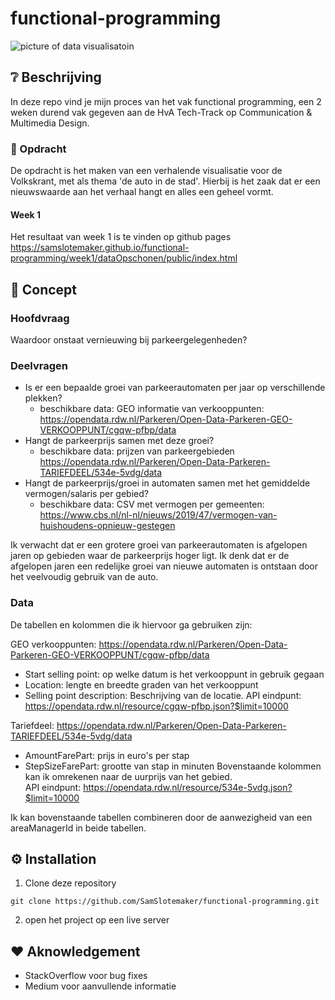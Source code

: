 # functional-programming
![picture of data visualisatoin](https://i.pinimg.com/originals/2e/e6/99/2ee6998e34c3e2eff7b894c66cfc5267.jpg)

## :grey_question: Beschrijving
In deze repo vind je mijn proces van het vak functional programming, een 2 weken durend vak gegeven aan de HvA Tech-Track op Communication & Multimedia Design.

### :red_car:  Opdracht 
De opdracht is het maken van een verhalende visualisatie voor de Volkskrant, met als thema 'de auto in de stad'. Hierbij is het zaak dat er een nieuwswaarde aan het verhaal hangt en alles een geheel vormt. 


#### Week 1
Het resultaat van week 1 is te vinden op github pages
https://samslotemaker.github.io/functional-programming/week1/dataOpschonen/public/index.html


## :pencil: Concept 
### Hoofdvraag
Waardoor onstaat vernieuwing bij parkeergelegenheden?

### Deelvragen
* Is er een bepaalde groei van parkeerautomaten per jaar op verschillende plekken?
    - beschikbare data: GEO informatie van verkooppunten: https://opendata.rdw.nl/Parkeren/Open-Data-Parkeren-GEO-VERKOOPPUNT/cgqw-pfbp/data
* Hangt de parkeerprijs samen met deze groei?
    - beschikbare data: prijzen van parkeergebieden https://opendata.rdw.nl/Parkeren/Open-Data-Parkeren-TARIEFDEEL/534e-5vdg/data
* Hangt de parkeerprijs/groei in automaten samen met het gemiddelde vermogen/salaris per gebied?
    - beschikbare data: CSV met vermogen per gemeenten: https://www.cbs.nl/nl-nl/nieuws/2019/47/vermogen-van-huishoudens-opnieuw-gestegen

Ik verwacht dat er een grotere groei van parkeerautomaten is afgelopen jaren op gebieden waar de parkeerprijs hoger ligt. Ik denk dat er de afgelopen jaren een redelijke groei van nieuwe automaten is ontstaan door het veelvoudig gebruik van de auto. 

### Data
De tabellen en kolommen die ik hiervoor ga gebruiken zijn: 

GEO verkooppunten: https://opendata.rdw.nl/Parkeren/Open-Data-Parkeren-GEO-VERKOOPPUNT/cgqw-pfbp/data
 - Start selling point: op welke datum is het verkooppunt in gebruik gegaan
 - Location: lengte en breedte graden van het verkooppunt
 - Selling point description: Beschrijving van de locatie.
 API eindpunt: https://opendata.rdw.nl/resource/cgqw-pfbp.json?$limit=10000

Tariefdeel: https://opendata.rdw.nl/Parkeren/Open-Data-Parkeren-TARIEFDEEL/534e-5vdg/data
 - AmountFarePart: prijs in euro's per stap
 - StepSizeFarePart: grootte van stap in minuten
 Bovenstaande kolommen kan ik omrekenen naar de uurprijs van het gebied.    
 API eindpunt: https://opendata.rdw.nl/resource/534e-5vdg.json?$limit=10000

 Ik kan bovenstaande tabellen combineren door de aanwezigheid van een areaManagerId in beide tabellen.

## :gear: Installation
1. Clone deze repository
```
git clone https://github.com/SamSlotemaker/functional-programming.git
```
2. open het project op een live server

## :heart: Aknowledgement
* StackOverflow voor bug fixes
* Medium voor aanvullende informatie

